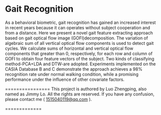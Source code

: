 Gait Recognition
================
As a behavioral biometric, gait recognition has gained an increased interest in recent years because it can operates without subject cooperation and from a distance. Here we present a novel gait feature extracting approach based on gait optical flow image (GOFI)decomposition. The variation of algebraic sum of all vertical optical flow components is used to detect gait cycles.  We calculate sums of horizontal and vertical optical flow components that greater than 0, respectively, for each row and column of GOFI to obtain four feature vectors of the subject. Two kinds of classifying method-PCA+LDA and DTW-are adopted. Experiments implemented on  the CASIA Database B and C demonstrate the approach achieves a 98\% recognition rate under normal walking condition, while a promising performance under the influence of other covariate factors.

================
This project is authored by Luo Zhengping, also named as Jimmy Lo. All the rights are reserved. If you have any confusion, please contact me ( 1515040119@qq.com ).

=============

